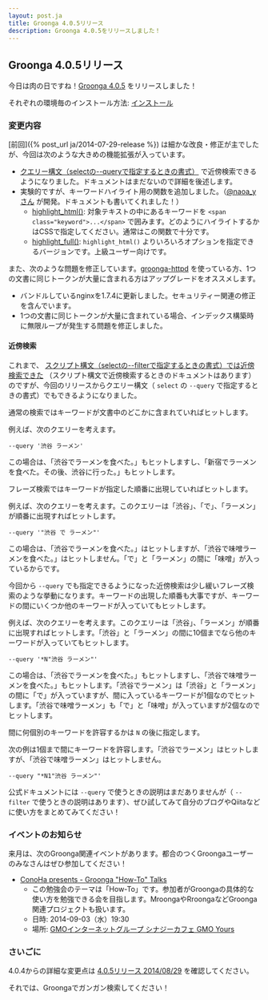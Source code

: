 ```yaml
---
layout: post.ja
title: Groonga 4.0.5リリース
description: Groonga 4.0.5をリリースしました！
---
```


## Groonga 4.0.5リリース

今日は肉の日ですね！[Groonga 4.0.5](/ja/docs/news.html#release-4-0-5) をリリースしました！

それぞれの環境毎のインストール方法: [インストール](/ja/docs/install.html)

### 変更内容

[前回]({% post_url ja/2014-07-29-release %}) は細かな改良・修正が主でしたが、今回は次のような大きめの機能拡張が入っています。

  * [クエリー構文（selectの--queryで指定するときの書式）](/ja/docs/reference/grn_expr/query_syntax.html) で近傍検索できるようになりました。ドキュメントはまだないので詳細を後述します。
  * 実験的ですが、キーワードハイライト用の関数を追加しました。（[@naoa_yさん](https://twitter.com/naoa_y) が開発。ドキュメントも書いてくれました！）
    * [highlight_html()](/ja/docs/reference/functions/highlight_html.html): 対象テキストの中にあるキーワードを `<span class="keyword">...</span>` で囲みます。どのようにハイライトするかはCSSで指定してください。通常はこの関数で十分です。
    * [highlight_full()](/ja/docs/reference/functions/highlight_full.html): `highlight_html()` よりいろいろオプションを指定できるバージョンです。上級ユーザー向けです。

また、次のような問題を修正しています。[groonga-httpd](/ja/docs/reference/executables/groonga-httpd.html) を使っている方、1つの文書に同じトークンが大量に含まれる方はアップグレードをオススメします。

  * バンドルしているnginxを1.7.4に更新しました。セキュリティー関連の修正を含んでいます。
  * 1つの文書に同じトークンが大量に含まれている場合、インデックス構築時に無限ループが発生する問題を修正しました。

#### 近傍検索

これまで、 [スクリプト構文（selectの--filterで指定するときの書式）では近傍検索できた](/ja/docs/reference/grn_expr/script_syntax.html#near-search-operator) （スクリプト構文で近傍検索するときのドキュメントはあります）のですが、今回のリリースからクエリー構文（ `select` の `--query` で指定するときの書式）でもできるようになりました。

通常の検索ではキーワードが文書中のどこかに含まれていればヒットします。

例えば、次のクエリーを考えます。

    --query '渋谷 ラーメン'

この場合は、「渋谷でラーメンを食べた。」もヒットしますし、「新宿でラーメンを食べた。その後、渋谷に行った。」もヒットします。

フレーズ検索ではキーワードが指定した順番に出現していればヒットします。

例えば、次のクエリーを考えます。このクエリーは「渋谷」、「で」、「ラーメン」が順番に出現すればヒットします。

    --query '"渋谷 で ラーメン"'

この場合は、「渋谷でラーメンを食べた。」はヒットしますが、「渋谷で味噌ラーメンを食べた。」はヒットしません。「で」と「ラーメン」の間に「味噌」が入っているからです。

今回から `--query` でも指定できるようになった近傍検索は少し緩いフレーズ検索のような挙動になります。キーワードの出現した順番も大事ですが、キーワードの間にいくつか他のキーワードが入っていてもヒットします。

例えば、次のクエリーを考えます。このクエリーは「渋谷」、「ラーメン」が順番に出現すればヒットします。「渋谷」と「ラーメン」の間に10個までなら他のキーワードが入っていてもヒットします。

    --query '*N"渋谷 ラーメン"'

この場合は、「渋谷でラーメンを食べた。」もヒットしますし、「渋谷で味噌ラーメンを食べた。」もヒットします。「渋谷でラーメン」は「渋谷」と「ラーメン」の間に「で」が入っていますが、間に入っているキーワードが1個なのでヒットします。「渋谷で味噌ラーメン」も「で」と「味噌」が入っていますが2個なのでヒットします。

間に何個別のキーワードを許容するかは `N` の後に指定します。

次の例は1個まで間にキーワードを許容します。「渋谷でラーメン」はヒットしますが、「渋谷で味噌ラーメン」はヒットしません。

    --query "*N1"渋谷 ラーメン"'

公式ドキュメントには `--query` で使うときの説明はまだありませんが（ `--filter` で使うときの説明はあります）、ぜひ試してみて自分のブログやQiitaなどに使い方をまとめてみてください！

### イベントのお知らせ

来月は、次のGroonga関連イベントがあります。都合のつくGroongaユーザーのみなさんはぜひ参加してください！

  * [ConoHa presents - Groonga "How-To" Talks](http://groonga.doorkeeper.jp/events/12676)
    * この勉強会のテーマは「How-To」です。参加者がGroongaの具体的な使い方を勉強できる会を目指します。MroongaやRroongaなどGroonga関連プロジェクトも扱います。
    * 日時: 2014-09-03（水）19:30
    * 場所: [GMOインターネットグループ シナジーカフェ GMO Yours](http://www.conoha.jp/community/access)

### さいごに

4.0.4からの詳細な変更点は [4.0.5リリース 2014/08/29](/ja/docs/news.html#release-4-0-5) を確認してください。

それでは、Groongaでガンガン検索してください！
